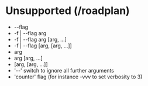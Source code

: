 
# Unsupported (/roadplan)
- --flag
- -f | --flag arg
- -f | --flag arg [arg, ...]
- -f | --flag [arg, [arg, ...]]
- arg
- arg [arg, ...]
- [arg, [arg, ...]]
- '--' switch to ignore all further arguments
- 'counter' flag (for instance -vvv to set verbosity to 3)